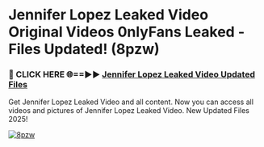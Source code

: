 # Jennifer Lopez Leaked Video Original Videos 0nlyFans Leaked - Files Updated! (8pzw)

<h3>🔴 CLICK HERE 🌐==►► <a href="https://tinyurl.com/x26r9saj" rel="nofollow">Jennifer Lopez Leaked Video Updated Files</a></h3>

Get Jennifer Lopez Leaked Video and all content. Now you can access all videos and pictures of Jennifer Lopez Leaked Video. New Updated Files 2025!

[![8pzw](https://i.imgur.com/LkgZPqh.gif)](https://tinyurl.com/x26r9saj)
